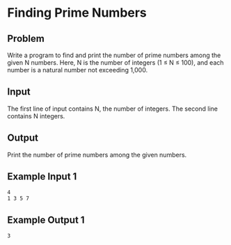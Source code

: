 # Finding Prime Numbers

## Problem
Write a program to find and print the number of prime numbers among the given N numbers. Here, N is the number of integers (1 ≤ N ≤ 100), and each number is a natural number not exceeding 1,000.

## Input
The first line of input contains N, the number of integers. The second line contains N integers.

## Output
Print the number of prime numbers among the given numbers.

## Example Input 1
```
4
1 3 5 7
```

## Example Output 1
```
3
```